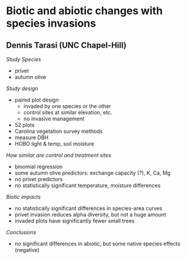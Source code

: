 # Biotic and abiotic changes with species invasions

## Dennis Tarasi (UNC Chapel-Hill)

_Study Species_

- privet
- autumn olive

_Study design_

- paired plot design
  - invaded by one species or the other
  - control sites at similar elevation, etc.
  - no invasive management
- 52 plots
- Carolina vegetation survey methods
- measure DBH
- HOBO light & temp, soil moisture

_How similar are control and treatment sites_

- binomial regression
- some autumn olive predictors: exchange capacity (?), K, Ca, Mg
- no privet predictors
- no statistically significant temperature, moisture differences

_Biotic impacts_

- no statistically significant differences in species-area curves
- privet invasion reduces alpha diversity, but not a huge amount
- invaded plots have significantly fewer small trees

_Conclusions_

- no significant differences in abiotic, but some native species effects (negative)
